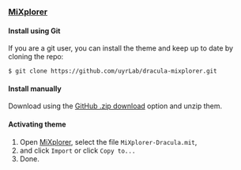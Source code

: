 ### [MiXplorer](https://mixplorer.com/)

#### Install using Git

If you are a git user, you can install the theme and keep up to date by cloning the repo:

    $ git clone https://github.com/uyrLab/dracula-mixplorer.git

#### Install manually

Download using the [GitHub .zip download](https://github.com/dracula/template/archive/main.zip) option and unzip them.

#### Activating theme

1. Open [MiXplorer](https://mixplorer.com/), select the file `MiXplorer-Dracula.mit`,
2. and click `Import` or click `Copy to...`
3. Done.